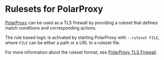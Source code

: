 # Rulesets for PolarProxy
[PolarProxy](https://www.netresec.com/?page=PolarProxy) can be used as a TLS firewall by providing a ruleset that defines match conditions and corresponding actions.

The rule based logic is activated by starting PolarProxy with `--ruleset FILE`, where `FILE` can be either a path or a URL to a ruleset file. 

For more information about the ruleset format, see [PolarProxy TLS Firewall](https://www.netresec.com/?page=TlsFirewall).
